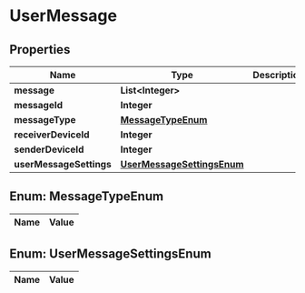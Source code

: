 
# UserMessage

## Properties
Name | Type | Description | Notes
------------ | ------------- | ------------- | -------------
**message** | **List&lt;Integer&gt;** |  |  [optional]
**messageId** | **Integer** |  |  [optional]
**messageType** | [**MessageTypeEnum**](#MessageTypeEnum) |  |  [optional]
**receiverDeviceId** | **Integer** |  |  [optional]
**senderDeviceId** | **Integer** |  |  [optional]
**userMessageSettings** | [**UserMessageSettingsEnum**](#UserMessageSettingsEnum) |  |  [optional]


<a name="MessageTypeEnum"></a>
## Enum: MessageTypeEnum
Name | Value
---- | -----


<a name="UserMessageSettingsEnum"></a>
## Enum: UserMessageSettingsEnum
Name | Value
---- | -----



